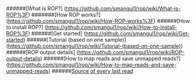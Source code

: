 ######[What is ROP?] (https://github.com/smangul1/rop/wiki/What-is-ROP%3F)
#######[How ROP works?] (https://github.com/smangul1/rop/wiki/How-ROP-works%3F)
######[How to install ROP?] (https://github.com/smangul1/rop/wiki/How-to-install-ROP%3F)
######[Get started] (https://github.com/smangul1/rop/wiki/Get-started)
######[Tutorial (based on one sample)] (https://github.com/smangul1/rop/wiki/Tutorial-(based-on-one-sample))
######[ROP output details] (https://github.com/smangul1/rop/wiki/ROP-output-details)
######[How to map reads and save unmapped reads?] (https://github.com/smangul1/rop/wiki/How-to-map-reads-and-save-unmapped-reads)
######[Source of every last read](https://github.com/smangul1/rop/wiki/Source-of-every-last-read)